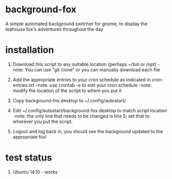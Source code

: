 background-fox
==============

A simple automated background switcher for gnome, to display the teahouse fox's adventures throughout the day

installation
=============

1.	Download this script to any suitable location (perhaps ~/bin or /opt)
	-note: You can use "git clone" or you can manually download each file

2.	Add the appropriate entries to your cron schedule as indicated in cron-entries.txt
   	-note: use crontab -e to edit your cron schedule
	-note: modify the location of the script to where you put it

3.	Copy background-fox.desktop to ~/.config/autostart/

4.	Edit ~/.config/autostart/background-fox.desktop to match script location
	-note: the only line that needs to be changed is line 5; set that to wherever you put the script.

5.	Logout and log back in, you should see the background updated to the appropriate fox!

test status
===========

1. Ubuntu 14.10 - works
